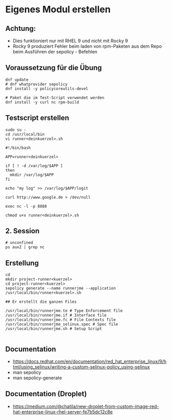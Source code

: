 # Eigenes Modul erstellen 

## Achtung: 

  * Dies funktioniert nur mit RHEL 9 und nicht mit Rocky 9
  * Rocky 9 produziert Fehler beim laden von rpm-Paketen aus dem Repo beim Ausführen der sepolicy - Befehlen

## Voraussetzung für die Übung 

```
dnf update
# dnf whatprovider sepolicy 
dnf install -y policycoreutils-devel

# Paket die im Test-Script verwendet werden 
dnf install -y curl nc rpm-build 
```

## Testscript erstellen 

```
sudo su -
cd /usr/local/bin
vi runner<deinkuerzel>.sh
```

```
#!/bin/bash

APP=runner<deinkuerzel>

if [ ! -d /var/log/$APP ]
then
  mkdir /var/log/$APP
fi

echo "my log" >> /var/log/$APP/logit

curl http://www.google.de > /dev/null

exec nc -l -p 8888
```

```
chmod u+x runner<deinkuerzel>.sh
```

## 2. Session 

```
# unconfined 
ps auxZ | grep nc
```

## Erstellung 

```
cd
mkdir project-runner<kuerzel>
cd project-runner<kuerzel>
sepolicy generate --name runnerjme --application /usr/local/bin/runner<kuerzel>.sh
```

```
## Er erstellt die ganzen Files

/usr/local/bin/runnerjme.te # Type Enforcement file
/usr/local/bin/runnerjme.if # Interface file
/usr/local/bin/runnerjme.fc # File Contexts file
/usr/local/bin/runnerjme_selinux.spec # Spec file
/usr/local/bin/runnerjme.sh # Setup Script


```


## Documentation 
  
  * https://docs.redhat.com/en/documentation/red_hat_enterprise_linux/9/html/using_selinux/writing-a-custom-selinux-policy_using-selinux
  * man sepolicy
  * man sepolicy-generate

## Documentation (Droplet)

  * https://medium.com/@chatila/new-droplet-from-custom-image-red-hat-enterprise-linux-rhel-server-fe7b5dc12c8e
